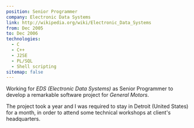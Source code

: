 ```yaml
---
position: Senior Programmer
company: Electronic Data Systems
link: http://wikipedia.org/wiki/Electronic_Data_Systems
from: Dec 2005
to: Dec 2006
technologies:
  - C
  - C++
  - J2SE
  - PL/SQL
  - Shell scripting
sitemap: false
---
```


Working for *EDS (Electronic Data Systems)* as Senior Programmer to develop a remarkable software project for
*General Motors*.

The project took a year and I was required to stay in Detroit (United States) for a month, in order to attend some
technical workshops at client's headquarters.
